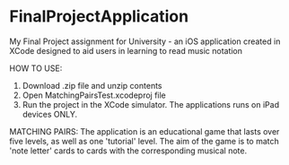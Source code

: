 # FinalProjectApplication
My Final Project assignment for University - an iOS application created in XCode designed to aid users in learning to read music notation

HOW TO USE:
1. Download .zip file and unzip contents
2. Open MatchingPairsTest.xcodeproj file 
3. Run the project in the XCode simulator. The applications runs on iPad devices ONLY.

MATCHING PAIRS:
The application is an educational game that lasts over five levels, as well as one 'tutorial' level. The aim of the game is to 
match 'note letter' cards to cards with the corresponding musical note.
